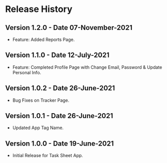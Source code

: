 # Release History

## Version 1.2.0 - Date 07-November-2021

- Feature: Added Reports Page.

## Version 1.1.0 - Date 12-July-2021

- Feature: Completed Profile Page with Change Email, Password & Update Personal Info.

## Version 1.0.2 - Date 26-June-2021

- Bug Fixes on Tracker Page.

## Version 1.0.1 - Date 26-June-2021

- Updated App Tag Name.

## Version 1.0.0 - Date 19-June-2021

- Initial Release for Task Sheet App.
